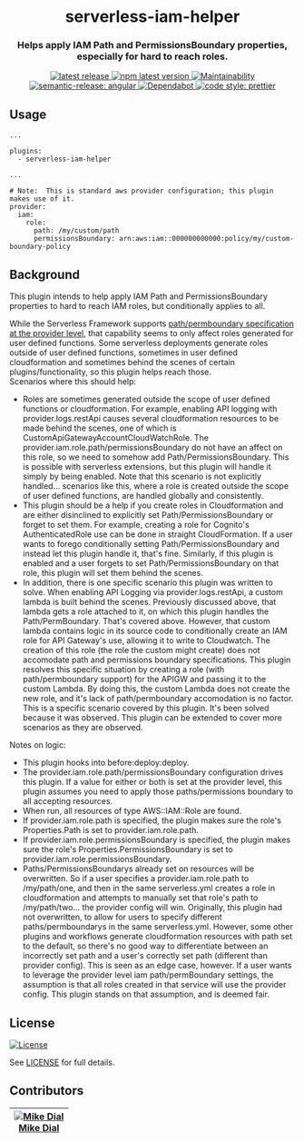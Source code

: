 <h1 align="center" style="border-bottom: none;"> serverless-iam-helper</h1>
<h3 align="center">Helps apply IAM Path and PermissionsBoundary properties, especially for hard to reach roles.</h3>
<p align="center">
  <a href="https://github.com/mdial89f/serverless-iam-helper/releases/latest">
    <img alt="latest release" src="https://img.shields.io/github/release/mdial89f/serverless-iam-helper.svg">
  </a>
  <a href="https://www.npmjs.com/package/serverless-iam-helper">
    <img alt="npm latest version" src="https://img.shields.io/npm/v/serverless-iam-helper/latest.svg">
  </a>
  <a href="https://codeclimate.com/github/mdial89f/serverless-iam-helper/maintainability">
    <img alt="Maintainability" src="https://api.codeclimate.com/v1/badges/20f59ef91bd30565c424/maintainability">
  </a>
  <a href="https://github.com/semantic-release/semantic-release">
    <img alt="semantic-release: angular" src="https://img.shields.io/badge/semantic--release-angular-e10079?logo=semantic-release">
  </a>
  <a href="https://dependabot.com/">
    <img alt="Dependabot" src="https://badgen.net/badge/Dependabot/enabled/green?icon=dependabot">
  </a>
  <a href="https://github.com/prettier/prettier">
    <img alt="code style: prettier" src="https://img.shields.io/badge/code_style-prettier-ff69b4.svg?style=flat-square">
  </a>
</p>

## Usage

```
...

plugins:
  - serverless-iam-helper

...

# Note:  This is standard aws provider configuration; this plugin makes use of it.
provider:
  iam:
    role:
      path: /my/custom/path
      permissionsBoundary: arn:aws:iam::000000000000:policy/my/custom-boundary-policy
```

## Background

This plugin intends to help apply IAM Path and PermissionsBoundary properties to hard to reach IAM roles, but conditionally applies to all.

While the Serverless Framework supports [path/permboundary specification at the provider level](https://www.serverless.com/framework/docs/providers/aws/guide/iam/), that capability seems to only affect roles generated for user defined functions. Some serverless deployments generate roles outside of user defined functions, sometimes in user defined cloudformation and sometimes behind the scenes of certain plugins/functionality, so this plugin helps reach those.  
Scenarios where this should help:

- Roles are sometimes generated outside the scope of user defined functions or cloudformation. For example, enabling API logging with provider.logs.restApi causes several cloudformation resources to be made behind the scenes, one of which is CustomApiGatewayAccountCloudWatchRole. The provider.iam.role.path/permissionsBoundary do not have an affect on this role, so we need to somehow add Path/PermissionsBoundary. This is possible with serverless extensions, but this plugin will handle it simply by being enabled. Note that this scenario is not explicitly handled... scenarios like this, where a role is created outside the scope of user defined functions, are handled globally and consistently.
- This plugin should be a help if you create roles in Cloudformation and are either disinclined to explicitly set Path/PermissionsBoundary or forget to set them. For example, creating a role for Cognito's AuthenticatedRole use can be done in straight CloudFormation. If a user wants to forego conditionally setting Path/PermissionsBoundary and instead let this plugin handle it, that's fine. Similarly, if this plugin is enabled and a user forgets to set Path/PermissionsBoundary on that role, this plugin will set them behind the scenes.
- In addition, there is one specific scenario this plugin was written to solve. When enabling API Logging via provider.logs.restApi, a custom lambda is built behind the scenes. Previously discussed above, that lambda gets a role attached to it, on which this plugin handles the Path/PermBoundary. That's covered above. However, that custom lambda contains logic in its source code to conditionally create an IAM role for API Gateway's use, allowing it to write to Cloudwatch. The creation of this role (the role the custom might create) does not accomodate path and permissions boundary specifications. This plugin resolves this specific situation by creating a role (with path/permboundary support) for the APIGW and passing it to the custom Lambda. By doing this, the custom Lambda does not create the new role, and it's lack of path/permboundary accomodation is no factor. This is a specific scenario covered by this plugin. It's been solved because it was observed. This plugin can be extended to cover more scenarios as they are observed.

Notes on logic:

- This plugin hooks into before:deploy:deploy.
- The provider.iam.role.path/permissionsBoundary configuration drives this plugin. If a value for either or both is set at the provider level, this plugin assumes you need to apply those paths/permissions boundary to all accepting resources.
- When run, all resources of type AWS::IAM::Role are found.
- If provider.iam.role.path is specified, the plugin makes sure the role's Properties.Path is set to provider.iam.role.path.
- If provider.iam.role.permissionsBoundary is specified, the plugin makes sure the role's Properties.PermissionsBoundary is set to provider.iam.role.permissionsBoundary.
- Paths/PermissionsBoundarys already set on resources will be overwritten. So if a user specifies a provider.iam.role.path to /my/path/one, and then in the same serverless.yml creates a role in cloudformation and attempts to manually set that role's path to /my/path/two... the provider config will win. Originally, this plugin had not overwritten, to allow for users to specify different paths/permboundarys in the same serverless.yml. However, some other plugins and workflows generate cloudformation resources with path set to the default, so there's no good way to differentiate between an incorrectly set path and a user's correctly set path (different than provider config). This is seen as an edge case, however. If a user wants to leverage the provider level iam path/permBoundary settings, the assumption is that all roles created in that service will use the provider config. This plugin stands on that assumption, and is deemed fair.

## License

[![License](https://img.shields.io/badge/License-CC0--1.0--Universal-blue.svg)](https://creativecommons.org/publicdomain/zero/1.0/legalcode)

See [LICENSE](LICENSE.md) for full details.

## Contributors

| [![Mike Dial][dial_avatar]][dial_homepage]<br/>[Mike Dial][dial_homepage] |
| ------------------------------------------------------------------------- |

[dial_homepage]: https://github.com/mdial89f
[dial_avatar]: https://avatars.githubusercontent.com/mdial89f?size=150
